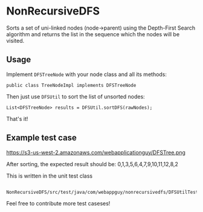 # NonRecursiveDFS
Sorts a set of uni-linked nodes (node->parent) using the Depth-First Search algorithm and returns the list in the sequence which the nodes will be visited.

## Usage
Implement `DFSTreeNode` with your node class and all its methods:

    public class TreeNodeImpl implements DFSTreeNode
    
Then just use `DFSUtil` to sort the list of unsorted nodes:

    List<DFSTreeNode> results = DFSUtil.sortDFS(rawNodes);
    
That's it!

## Example test case

https://s3-us-west-2.amazonaws.com/webapplicationguy/DFSTree.png

After sorting, the expected result should be: 
    0,1,3,5,6,4,7,9,10,11,12,8,2

This is written in the unit test class 

        NonRecursiveDFS/src/test/java/com/webappguy/nonrecursivedfs/DFSUtilTest.java
 
Feel free to contribute more test caseses!
